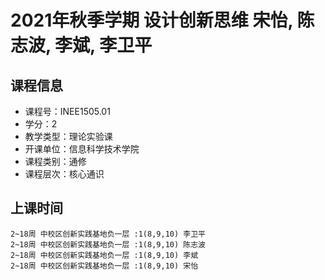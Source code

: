 # 2021年秋季学期 设计创新思维 宋怡, 陈志波, 李斌, 李卫平






## 课程信息

- 课程号：INEE1505.01
- 学分：2
- 教学类型：理论实验课
- 开课单位：信息科学技术学院
- 课程类别：通修
- 课程层次：核心通识

## 上课时间

```
2~18周 中校区创新实践基地负一层 :1(8,9,10) 李卫平
2~18周 中校区创新实践基地负一层 :1(8,9,10) 陈志波
2~18周 中校区创新实践基地负一层 :1(8,9,10) 李斌
2~18周 中校区创新实践基地负一层 :1(8,9,10) 宋怡
```

